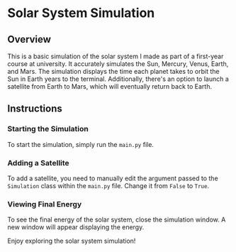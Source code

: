 # Solar System Simulation

## Overview

This is a basic simulation of the solar system I made as part of a first-year course at university. It accurately simulates the Sun, Mercury, Venus, Earth, and Mars. The simulation displays the time each planet takes to orbit the Sun in Earth years to the terminal. Additionally, there's an option to launch a satellite from Earth to Mars, which will eventually return back to Earth.

## Instructions

### Starting the Simulation

To start the simulation, simply run the `main.py` file.

### Adding a Satellite

To add a satellite, you need to manually edit the argument passed to the `Simulation` class within the `main.py` file. Change it from `False` to `True`.

### Viewing Final Energy

To see the final energy of the solar system, close the simulation window. A new window will appear displaying the energy.

Enjoy exploring the solar system simulation!
